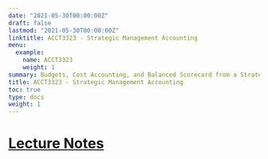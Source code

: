```yaml
---
date: "2021-05-30T00:00:00Z"
draft: false
lastmod: "2021-05-30T00:00:00Z"
linktitle: ACCT3323 - Strategic Management Accounting 
menu:
  example:
    name: ACCT3323 
    weight: 1
summary: Budgets, Cost Accounting, and Balanced Scorecard from a Strategic Point of View
title: ACCT3323 - Strategic Management Accounting 
toc: true
type: docs
weight: 1
---
```


# [Lecture Notes](/teaching/sma.pdf)
